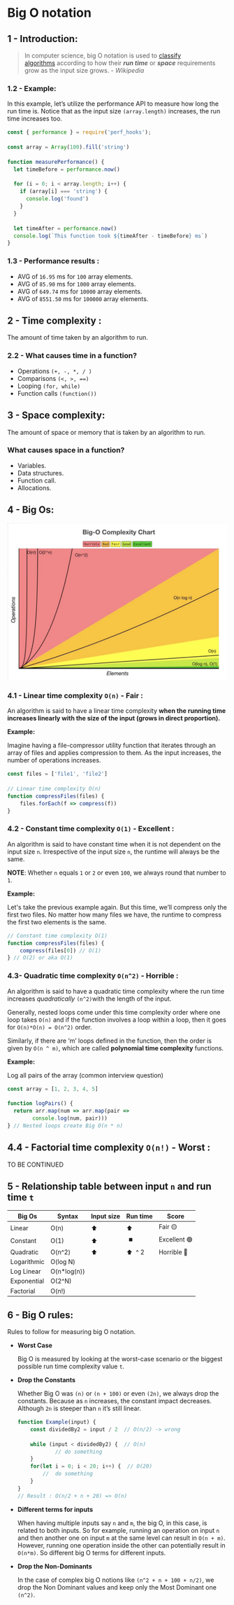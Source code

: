 # Big O notation

## 1 - Introduction:

> In computer science, big O notation is used to [classify algorithms](https://en.wikipedia.org/wiki/Computational_complexity_theory) according to how their ***run time*** or ***space*** requirements grow as the input size grows.  - *Wikipedia*
> 

### 1.2 - **Example**:

In this example, let’s utilize the performance API to measure how long the run time is. Notice that as the input size `(array.length)` increases, the run time increases too. 

```jsx
const { performance } = require('perf_hooks');

const array = Array(100).fill('string')

function measurePerformance() {
  let timeBefore = performance.now()

  for (i = 0; i < array.length; i++) {
    if (array[i] === 'string') {
      console.log('found')
    }
  }

  let timeAfter = performance.now()
  console.log(`This function took ${timeAfter - timeBefore} ms`)
}
```

### 1.3 - Performance results :

- AVG of `16.95` ms for `100` array elements.
- AVG of `85.90` ms for `1000` array elements.
- AVG of `649.74` ms for `10000` array elements.
- AVG of `8551.50` ms for `100000` array elements.

## 2 - Time complexity :

The amount of time taken by an algorithm to run.

### 2.2 - What causes time in a function?

- Operations `(+, -, *, / )`
- Comparisons `(<, >, ==)`
- Looping `(for, while)`
- Function calls `(function())`

## 3 - Space complexity:

The amount of space or memory that is taken by an algorithm to run.

### What causes space in a function?

- Variables.
- Data structures.
- Function call.
- Allocations.

## 4 - Big Os:

![complexity-chart](./complexity-chart.png)

### 4.1 - Linear time complexity  `O(n)` - Fair :

An algorithm is said to have a linear time complexity **when the running time increases linearly with the size of the input (grows in direct proportion).**

**Example:**

Imagine having a file-compressor utility function that iterates through an array of files and applies compression to them. As the input increases, the number of operations increases. 

```jsx
const files = ['file1', 'file2']

// Linear time complexity O(n)
function compressFiles(files) {
	files.forEach(f => compress(f))
}
```

### 4.2 - Constant time complexity  `O(1)`  - Excellent :

An algorithm is said to have constant time when it is not dependent on the input size `n`. Irrespective of the input size `n`, the runtime will always be the same.

**NOTE**:  Whether `n`  equals `1` or `2` or even `100`, we always round that number to `1`.

**Example:**

Let's take the previous example again. But this time, we’ll compress only the first two files. 
No matter how many files we have, the runtime to compress the first two elements is the same.

```jsx
// Constant time complexity O(1)
function compressFiles(files) {
	compress(files[0]) // O(1)
} // O(2) or aka O(1)

```

### 4.3- Quadratic time complexity  `O(n^2)`  -  Horrible :

An algorithm is said to have a quadratic time complexity where the run time increases *quadratically*  `(n^2)`with the length of the input. 

Generally, nested loops come under this time complexity order where one loop takes `O(n)` and if the function involves a loop within a loop, then it goes for `O(n)*O(n) = O(n^2)` order.

Similarly, if there are ‘m’ loops defined in the function, then the order is given by `O(n ^ m)`, which are called **polynomial time complexity** functions.

**Example:**

 Log all pairs of the array (common interview question)

```jsx
const array = [1, 2, 3, 4, 5]

function logPairs() {
  return arr.map(num => arr.map(pair => 
		console.log(num, pair)))
} // Nested loops create Big O(n * n)

```

## 4.4 - Factorial time complexity `O(n!)` - Worst :
 TO BE CONTINUED

## 5 - Relationship table between input `n` and run time `t`

| Big Os | Syntax | Input size | Run time  | Score |
| --- | --- | --- | --- | --- |
| Linear | O(n) |   ⬆️ |  ⬆️ | Fair  🟡 |
| Constant | O(1) |   ⬆️ |  ⏹️  | Excellent  🟢 |
| Quadratic | O(n^2) |   ⬆️ |  ⬆️  ^ 2 | Horrible 🔴 |
| Logarithmic | O(log N) |  |  |  |
| Log Linear | O(n*log(n)) |  |  |  |
| Exponential | O(2^N) |  |  |  |
| Factorial | O(n!)  |  |  |  |

## 6 - Big O rules:

Rules to follow for measuring big O notation.

- **Worst Case**
    
    Big O is measured by looking at the worst-case scenario or the biggest possible run time complexity value `t`. 
    
- **Drop the Constants**
    
    Whether Big O was `(n)` or `(n + 100)` or even `(2n)`, we always drop the constants. Because as `n` increases, the constant impact decreases. Although `2n` is steeper than `n` it’s still linear.
    
    ```jsx
    function Example(input) {
    	const dividedBy2 = input / 2  // O(n/2) -> wrong
    	
    	while (input < dividedBy2) {  // O(n)
    			// do something
    	}
    	for(let i = 0; i < 20; i++) {  // O(20)
    		//  do something
    	}
    }
    // Result : O(n/2 + n + 20) => O(n)
    ```
    
- **Different terms for inputs**
    
    When having multiple inputs say `n` and `m`, the big O, in this case, is related to both inputs. So for example, running an operation on input `n` and then another one on input `m` at the same level can result in `O(n + m)`. However, running one operation inside the other can potentially result in `O(n*m)`. So different big O terms for different inputs.
    
- **Drop the Non-Dominants**
    
     In the case of complex big O notions like `(n^2 + n + 100 + n/2)`, we drop the Non Dominant values and keep only the Most Dominant one `(n^2)`.